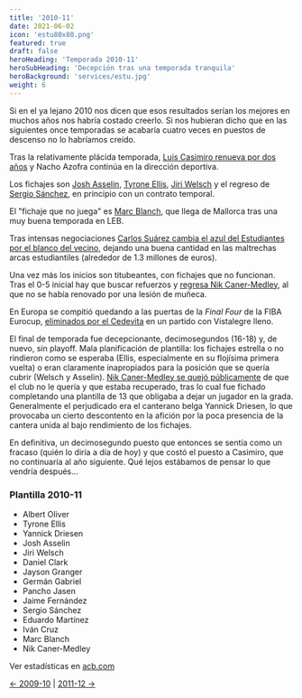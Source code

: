 ```yaml
---
title: '2010-11'
date: 2021-06-02
icon: 'estu80x80.png'
featured: true
draft: false
heroHeading: 'Temporada 2010-11'
heroSubHeading: 'Decepción tras una temporada tranquila'
heroBackground: 'services/estu.jpg'
weight: 6
---
```


Si en el ya lejano 2010 nos dicen que esos resultados serían los mejores en muchos años nos habría costado creerlo. Si nos hubieran dicho que en las siguientes once temporadas se acabaría cuatro veces en puestos de descenso no lo habríamos creído.

Tras la relativamente plácida temporada, [Luis Casimiro renueva por dos años](https://www.solobasket.com/liga-endesa/continuidad-en-los-banquillos-luis-casimiro-renueva-como-tecnico-del-asefa-estudiantes) y Nacho Azofra continúa en la dirección deportiva.

Los fichajes son [Josh Asselin](https://www.movistarestudiantes.com/prensa/noticias/josh-asselin-primer-fichaje-de-asefa-estudiantes-2010-11/), [Tyrone Ellis](https://www.marca.com/2010/08/24/baloncesto/acb/1282657423.html), [Jiri Welsch](https://www.marca.com/2010/09/15/baloncesto/acb/1284572489.html) y el regreso de [Sergio Sánchez](https://as.com/baloncesto/2010/09/25/mas_baloncesto/1285365603_850215.html), en principio con un contrato temporal.

El "fichaje que no juega" es [Marc Blanch](https://www.movistarestudiantes.com/prensa/noticias/marc-blanch-nueva-incorporacion-de-asefa-estudiantes/), que llega de Mallorca tras una muy buena temporada en LEB.

Tras intensas negociaciones [Carlos Suárez cambia el azul del Estudiantes por el blanco del vecino](https://www.elconfidencial.com/deportes/baloncesto/2010-09-07/el-real-madrid-ficha-a-carlos-suarez-por-1-3-millones-de-euros_397964/), dejando una buena cantidad en las maltrechas arcas estudiantiles (alrededor de 1.3 millones de euros).

Una vez más los inicios son titubeantes, con fichajes que no funcionan. Tras el 0-5 inicial hay que buscar refuerzos y [regresa Nik Caner-Medley](https://www.solobasket.com/liga-endesa/nik-caner-medley-regresa-al-cb-estudiantes), al que no se había renovado por una lesión de muñeca.

En Europa se compitió quedando a las puertas de la _Final Four_ de la FIBA Eurocup, [eliminados por el Cedevita](https://www.rtve.es/deportes/20110330/estudiantes-dice-adios-su-sueno-europeo/420940.shtml) en un partido con Vistalegre lleno.

El final de temporada fue decepcionante, decimosegundos (16-18) y, de nuevo, sin playoff. Mala planificación de plantilla: los fichajes estrella o no rindieron como se esperaba (Ellis, especialmente en su flojísima primera vuelta) o eran claramente inapropiados para la posición que se quería cubrir (Welsch y Asselin). [Nik Caner-Medley se quejó públicamente](https://as.com/baloncesto/2010/10/09/mas_baloncesto/1286616949_850215.html) de que el club no le quería y que estaba recuperado, tras lo cual fue fichado completando una plantilla de 13 que obligaba a dejar un jugador en la grada. Generalmente el perjudicado era el canterano belga Yannick Driesen, lo que provocaba un cierto descontento en la afición por la poca presencia de la cantera unida al bajo rendimiento de los fichajes.

En definitiva, un decimosegundo puesto que entonces se sentía como un fracaso (quién lo diría a día de hoy) y que costó el puesto a Casimiro, que no continuaría al año siguiente. Qué lejos estábamos de pensar lo que vendría después...

### Plantilla 2010-11

- Albert Oliver
- Tyrone Ellis
- Yannick Driesen
- Josh Asselin
- Jiri Welsch
- Daniel Clark
- Jayson Granger
- Germán Gabriel
- Pancho Jasen
- Jaime Fernández
- Sergio Sánchez
- Eduardo Martínez
- Iván Cruz
- Marc Blanch
- Nik Caner-Medley

Ver estadísticas en [acb.com](https://www.acb.com/club/estadisticas/id/6/temporada_id/2010)

[← 2009-10](https://nuestroestu.es/cronologia/2009-10/) | [2011-12 →](https://nuestroestu.es/cronologia/2011-12/)